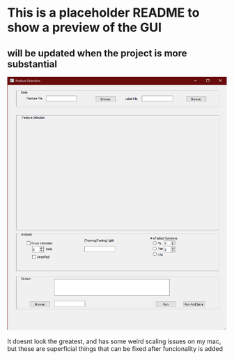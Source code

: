 # This is a placeholder README to show a preview of the GUI
## will be updated when the project is more substantial

![GUIPreview](/resources/GUIPreview.png)

It doesnt look the greatest, and has some weird scaling issues on my mac, but these are superficial things that can be fixed after funcionality is added